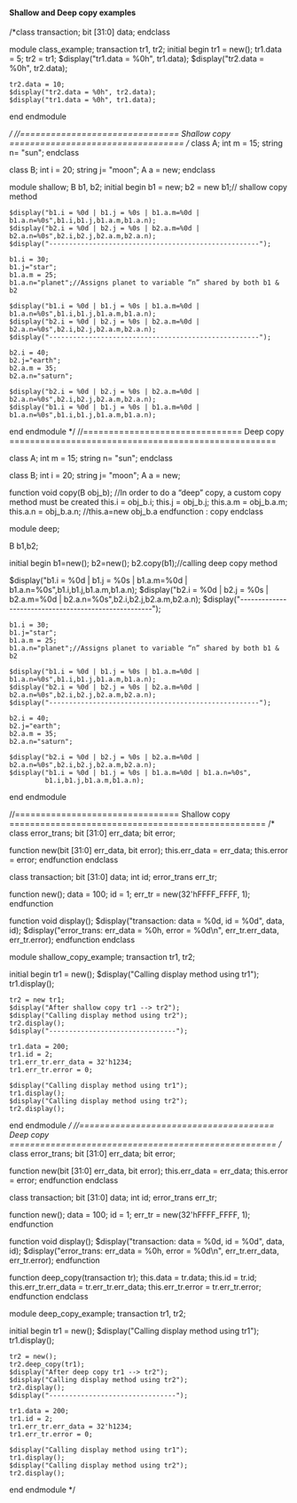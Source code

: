 #### Shallow and Deep copy examples

/*class transaction;
  bit [31:0] data;
endclass

module class_example;
  transaction tr1, tr2;
  initial begin
    tr1 = new();
    tr1.data = 5;
    tr2 = tr1;
    $display("tr1.data = %0h", tr1.data);
    $display("tr2.data = %0h", tr2.data);
    
    tr2.data = 10;
    $display("tr2.data = %0h", tr2.data);
    $display("tr1.data = %0h", tr1.data);
  end
endmodule

*/
//=============================== Shallow copy ==================================
/*
class A;
  int m = 15;
  string n= "sun";
endclass
 
class B;
  int i = 20;
  string j= "moon";
  A a = new;
endclass
 
module shallow;
  B b1, b2;
  initial begin
    b1 = new;
    b2 = new b1;// shallow copy method 
    
    $display("b1.i = %0d | b1.j = %0s | b1.a.m=%0d | b1.a.n=%0s",b1.i,b1.j,b1.a.m,b1.a.n);
    $display("b2.i = %0d | b2.j = %0s | b2.a.m=%0d | b2.a.n=%0s",b2.i,b2.j,b2.a.m,b2.a.n);
    $display("-----------------------------------------------------");

    b1.i = 30;
    b1.j="star";
    b1.a.m = 25;
    b1.a.n="planet";//Assigns planet to variable “n” shared by both b1 & b2
    
    $display("b1.i = %0d | b1.j = %0s | b1.a.m=%0d | b1.a.n=%0s",b1.i,b1.j,b1.a.m,b1.a.n);
    $display("b2.i = %0d | b2.j = %0s | b2.a.m=%0d | b2.a.n=%0s",b2.i,b2.j,b2.a.m,b2.a.n);
    $display("-----------------------------------------------------");

    b2.i = 40;
    b2.j="earth";
    b2.a.m = 35;
    b2.a.n="saturn";
    
    $display("b2.i = %0d | b2.j = %0s | b2.a.m=%0d | b2.a.n=%0s",b2.i,b2.j,b2.a.m,b2.a.n);
    $display("b1.i = %0d | b1.j = %0s | b1.a.m=%0d | b1.a.n=%0s",b1.i,b1.j,b1.a.m,b1.a.n);

end
endmodule
*/
//=============================== Deep copy ====================================================

class A;
  int m = 15;
  string n= "sun";
endclass
 
class B;
  int i = 20;
  string j= "moon";
  A a = new;
 
  function void copy(B obj_b); //In order to do a “deep” copy, a custom copy method must be created
    this.i = obj_b.i;
    this.j = obj_b.j;
    this.a.m = obj_b.a.m;
    this.a.n = obj_b.a.n;
    //this.a=new obj_b.a
  endfunction : copy
endclass

module deep;
  
  B b1,b2;
 
  initial begin
    b1=new(); b2=new();
    b2.copy(b1);//calling deep copy method
    
   $display("b1.i = %0d | b1.j = %0s | b1.a.m=%0d | b1.a.n=%0s",b1.i,b1.j,b1.a.m,b1.a.n);
    $display("b2.i = %0d | b2.j = %0s | b2.a.m=%0d | b2.a.n=%0s",b2.i,b2.j,b2.a.m,b2.a.n);
    $display("-----------------------------------------------------");

    b1.i = 30;
    b1.j="star";
    b1.a.m = 25;
    b1.a.n="planet";//Assigns planet to variable “n” shared by both b1 & b2
    
    $display("b1.i = %0d | b1.j = %0s | b1.a.m=%0d | b1.a.n=%0s",b1.i,b1.j,b1.a.m,b1.a.n);
    $display("b2.i = %0d | b2.j = %0s | b2.a.m=%0d | b2.a.n=%0s",b2.i,b2.j,b2.a.m,b2.a.n);
    $display("-----------------------------------------------------");

    b2.i = 40;
    b2.j="earth";
    b2.a.m = 35;
    b2.a.n="saturn";
    
    $display("b2.i = %0d | b2.j = %0s | b2.a.m=%0d | b2.a.n=%0s",b2.i,b2.j,b2.a.m,b2.a.n);
    $display("b1.i = %0d | b1.j = %0s | b1.a.m=%0d | b1.a.n=%0s",
             b1.i,b1.j,b1.a.m,b1.a.n);

  end
  endmodule





//================================ Shallow copy ==================================================
/*
class error_trans;
  bit [31:0] err_data;
  bit error;
  
  function new(bit [31:0] err_data, bit error);
    this.err_data = err_data;
    this.error = error;
  endfunction
endclass

class transaction;
  bit [31:0] data;
  int id;
  error_trans err_tr;
  
  function new();
    data = 100;
    id = 1;
    err_tr = new(32'hFFFF_FFFF, 1);
  endfunction
  
  function void display();
    $display("transaction: data = %0d, id = %0d", data, id);
    $display("error_trans: err_data = %0h, error = %0d\n", err_tr.err_data, err_tr.error);
  endfunction
endclass

module shallow_copy_example;
  transaction tr1, tr2;
  
  initial begin
    tr1 = new();
    $display("Calling display method using tr1");
    tr1.display();
    
    tr2 = new tr1;
    $display("After shallow copy tr1 --> tr2");
    $display("Calling display method using tr2");
    tr2.display();
    $display("--------------------------------");
    
    tr1.data = 200;
    tr1.id = 2;
    tr1.err_tr.err_data = 32'h1234;
    tr1.err_tr.error = 0;
    
    $display("Calling display method using tr1");
    tr1.display();
    $display("Calling display method using tr2");
    tr2.display();
    
  end
endmodule
*/
//====================================== Deep copy ====================================================
/*
class error_trans;
  bit [31:0] err_data;
  bit error;
  
  function new(bit [31:0] err_data, bit error);
    this.err_data = err_data;
    this.error = error;
  endfunction
endclass

class transaction;
  bit [31:0] data;
  int id;
  error_trans err_tr;
  
  function new();
    data = 100;
    id = 1;
    err_tr = new(32'hFFFF_FFFF, 1);
  endfunction
  
  function void display();
    $display("transaction: data = %0d, id = %0d", data, id);
    $display("error_trans: err_data = %0h, error = %0d\n", err_tr.err_data, err_tr.error);
  endfunction
  
  function deep_copy(transaction tr);
    this.data = tr.data;
    this.id = tr.id;
    this.err_tr.err_data = tr.err_tr.err_data;
    this.err_tr.error = tr.err_tr.error;
  endfunction
endclass

module deep_copy_example;
  transaction tr1, tr2;
  
  initial begin
    tr1 = new();
    $display("Calling display method using tr1");
    tr1.display();
    
    tr2 = new();
    tr2.deep_copy(tr1);
    $display("After deep copy tr1 --> tr2");
    $display("Calling display method using tr2");
    tr2.display();
    $display("--------------------------------");
    
    tr1.data = 200;
    tr1.id = 2;
    tr1.err_tr.err_data = 32'h1234;
    tr1.err_tr.error = 0;
    
    $display("Calling display method using tr1");
    tr1.display();
    $display("Calling display method using tr2");
    tr2.display();
    
  end
endmodule
*/


